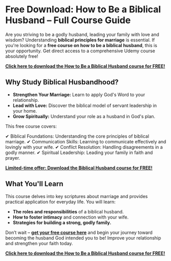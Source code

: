 # Free Download: How to Be a Biblical Husband – Full Course Guide

Are you striving to be a godly husband, leading your family with love and wisdom? Understanding **biblical principles for marriage** is essential. If you're looking for a **free course on how to be a biblical husband**, this is your opportunity. Get direct access to a comprehensive Udemy course absolutely free!

[**Click here to download the How to Be a Biblical Husband course for FREE!**](https://udemywork.com/how-to-be-a-biblical-husband)

## Why Study Biblical Husbandhood?

*   **Strengthen Your Marriage:** Learn to apply God's Word to your relationship.
*   **Lead with Love:** Discover the biblical model of servant leadership in your home.
*   **Grow Spiritually:** Understand your role as a husband in God's plan.

This free course covers:

✔ Biblical Foundations: Understanding the core principles of biblical marriage.
✔ Communication Skills: Learning to communicate effectively and lovingly with your wife.
✔ Conflict Resolution: Handling disagreements in a godly manner.
✔ Spiritual Leadership: Leading your family in faith and prayer.

[**Limited-time offer: Download the Biblical Husband course for FREE!**](https://udemywork.com/how-to-be-a-biblical-husband)

## What You'll Learn

This course delves into key scriptures about marriage and provides practical application for everyday life. You will learn:

*   **The roles and responsibilities** of a biblical husband.
*   **How to foster intimacy** and connection with your wife.
*   **Strategies for building a strong, godly family.**

Don’t wait – **[get your free course here](https://udemywork.com/how-to-be-a-biblical-husband)** and begin your journey toward becoming the husband God intended you to be! Improve your relationship and strengthen your faith today.

[**Click here to download the How to Be a Biblical Husband course for FREE!**](https://udemywork.com/how-to-be-a-biblical-husband)
